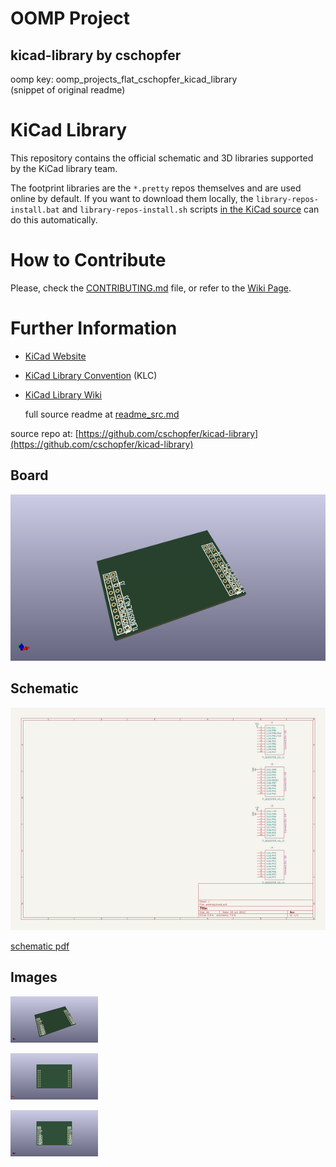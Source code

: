 # OOMP Project  
## kicad-library  by cschopfer  
  
oomp key: oomp_projects_flat_cschopfer_kicad_library  
(snippet of original readme)  
  
KiCad Library  
=============  
  
This repository contains the official schematic and 3D libraries supported by the KiCad library team.  
  
The footprint libraries are the `*.pretty` repos themselves and are used online by default. If you want to download them locally, the `library-repos-install.bat` and `library-repos-install.sh` scripts [in the KiCad source](http://bazaar.launchpad.net/~kicad-product-committers/kicad/product/files/head:/scripts/) can do this automatically.  
  
  
How to Contribute  
=================  
  
Please, check the [CONTRIBUTING.md](CONTRIBUTING.md) file, or refer to the [Wiki Page](https://github.com/KiCad/kicad-library/wiki/How-To-Contribute).  
  
Further Information  
===================  
  
* [KiCad Website](http://kicad-pcb.org/contribute/librarians/)  
* [KiCad Library Convention](https://github.com/KiCad/kicad-library/wiki/Kicad-Library-Convention) (KLC)  
* [KiCad Library Wiki](https://github.com/KiCad/kicad-library/wiki)  
  
  full source readme at [readme_src.md](readme_src.md)  
  
source repo at: [https://github.com/cschopfer/kicad-library](https://github.com/cschopfer/kicad-library)  
## Board  
  
[![working_3d.png](working_3d_600.png)](working_3d.png)  
## Schematic  
  
[![working_schematic.png](working_schematic_600.png)](working_schematic.png)  
  
[schematic pdf](working_schematic.pdf)  
## Images  
  
[![working_3d.png](working_3d_140.png)](working_3d.png)  
  
[![working_3d_back.png](working_3d_back_140.png)](working_3d_back.png)  
  
[![working_3d_front.png](working_3d_front_140.png)](working_3d_front.png)  

